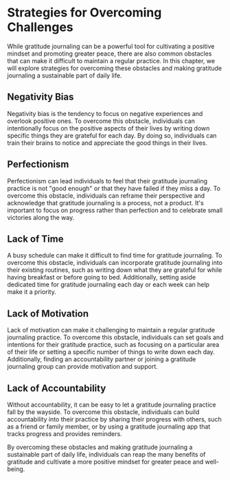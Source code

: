 Strategies for Overcoming Challenges
==============================================================================================

While gratitude journaling can be a powerful tool for cultivating a positive mindset and promoting greater peace, there are also common obstacles that can make it difficult to maintain a regular practice. In this chapter, we will explore strategies for overcoming these obstacles and making gratitude journaling a sustainable part of daily life.

Negativity Bias
---------------

Negativity bias is the tendency to focus on negative experiences and overlook positive ones. To overcome this obstacle, individuals can intentionally focus on the positive aspects of their lives by writing down specific things they are grateful for each day. By doing so, individuals can train their brains to notice and appreciate the good things in their lives.

Perfectionism
-------------

Perfectionism can lead individuals to feel that their gratitude journaling practice is not "good enough" or that they have failed if they miss a day. To overcome this obstacle, individuals can reframe their perspective and acknowledge that gratitude journaling is a process, not a product. It's important to focus on progress rather than perfection and to celebrate small victories along the way.

Lack of Time
------------

A busy schedule can make it difficult to find time for gratitude journaling. To overcome this obstacle, individuals can incorporate gratitude journaling into their existing routines, such as writing down what they are grateful for while having breakfast or before going to bed. Additionally, setting aside dedicated time for gratitude journaling each day or each week can help make it a priority.

Lack of Motivation
------------------

Lack of motivation can make it challenging to maintain a regular gratitude journaling practice. To overcome this obstacle, individuals can set goals and intentions for their gratitude practice, such as focusing on a particular area of their life or setting a specific number of things to write down each day. Additionally, finding an accountability partner or joining a gratitude journaling group can provide motivation and support.

Lack of Accountability
----------------------

Without accountability, it can be easy to let a gratitude journaling practice fall by the wayside. To overcome this obstacle, individuals can build accountability into their practice by sharing their progress with others, such as a friend or family member, or by using a gratitude journaling app that tracks progress and provides reminders.

By overcoming these obstacles and making gratitude journaling a sustainable part of daily life, individuals can reap the many benefits of gratitude and cultivate a more positive mindset for greater peace and well-being.
